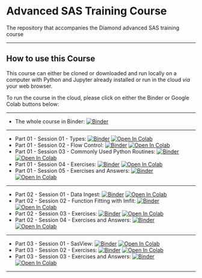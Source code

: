 # Advanced SAS Training Course
The repository that accompanies the Diamond advanced SAS training course

***

## How to use this Course

This course can either be cloned or downloaded and run locally on a computer with Python and Jupyter already installed or run in the cloud *via* your web browser.

To run the course in the cloud, please click on either the Binder or Google Colab buttons below:

***

- The whole course in Binder: [![Binder](https://mybinder.org/badge_logo.svg)](https://mybinder.org/v2/gh/timsnow/advanced_sas_training_course/HEAD)

***

- Part 01 - Session 01 - Types: [![Binder](https://mybinder.org/badge_logo.svg)](https://mybinder.org/v2/gh/timsnow/advanced_sas_training_course/HEAD?filepath=01%20-%20The%20Basics%2F01%20-%20Types.ipynb) [![Open In Colab](https://colab.research.google.com/assets/colab-badge.svg)](https://colab.research.google.com/github/timsnow/advanced_sas_training_course/blob/main/01%20-%20The%20Basics/01%20-%20Types.ipynb)
- Part 01 - Session 02 - Flow Control: [![Binder](https://mybinder.org/badge_logo.svg)](https://mybinder.org/v2/gh/timsnow/advanced_sas_training_course/HEAD?filepath=01%20-%20The%20Basics%2F02%20-%20Flow%20Control.ipynb) [![Open In Colab](https://colab.research.google.com/assets/colab-badge.svg)](https://colab.research.google.com/github/timsnow/advanced_sas_training_course/blob/main/01%20-%20The%20Basics/02%20-%20Flow%20Control.ipynb)
- Part 01 - Session 03 - Commonly Used Python Routines: [![Binder](https://mybinder.org/badge_logo.svg)](https://mybinder.org/v2/gh/timsnow/advanced_sas_training_course/HEAD?filepath=01%20-%20The%20Basics%2F03%20-%20Commonly%20Used%20Python%20Routines.ipynb) [![Open In Colab](https://colab.research.google.com/assets/colab-badge.svg)](https://colab.research.google.com/github/timsnow/advanced_sas_training_course/blob/main/01%20-%20The%20Basics/03%20-%20Commonly%20Used%20Python%20Routines.ipynb)
- Part 01 - Session 04 - Exercises: [![Binder](https://mybinder.org/badge_logo.svg)](https://mybinder.org/v2/gh/timsnow/advanced_sas_training_course/HEAD?filepath=01%20-%20The%20Basics%2F04%20-%20Exercises.ipynb) [![Open In Colab](https://colab.research.google.com/assets/colab-badge.svg)](https://colab.research.google.com/github/timsnow/advanced_sas_training_course/blob/main/01%20-%20The%20Basics/04%20-%20Exercises.ipynb)
- Part 01 - Session 05 - Exercises and Answers: [![Binder](https://mybinder.org/badge_logo.svg)](https://mybinder.org/v2/gh/timsnow/advanced_sas_training_course/HEAD?filepath=01%20-%20The%20Basics%2F05%20-%20Exercises%20and%20Answers.ipynb) [![Open In Colab](https://colab.research.google.com/assets/colab-badge.svg)](https://colab.research.google.com/github/timsnow/advanced_sas_training_course/blob/main/01%20-%20The%20Basics/05%20-%20Exercises%20and%20Answers.ipynb)

***

- Part 02 - Session 01 - Data Ingest: [![Binder](https://mybinder.org/badge_logo.svg)](https://mybinder.org/v2/gh/timsnow/advanced_sas_training_course/HEAD?filepath=02%20-%20Data%20Handling%2F01%20-%20Data%20Ingest.ipynb) [![Open In Colab](https://colab.research.google.com/assets/colab-badge.svg)](https://colab.research.google.com/github/timsnow/advanced_sas_training_course/blob/main/02%20-%20Data%20Handling/01%20-%20Data%20Ingest.ipynb)
- Part 02 - Session 02 - Function Fitting with lmfit: [![Binder](https://mybinder.org/badge_logo.svg)](https://mybinder.org/v2/gh/timsnow/advanced_sas_training_course/HEAD?filepath=02%20-%20Data%20Handling%2F02%20-%20Function%20Fitting%20with%20lmfit.ipynb) [![Open In Colab](https://colab.research.google.com/assets/colab-badge.svg)](https://colab.research.google.com/github/timsnow/advanced_sas_training_course/blob/main/02%20-%20Data%20Handling/02%20-%20Function%20Fitting%20with%20lmfit.ipynb)
- Part 02 - Session 03 - Exercises: [![Binder](https://mybinder.org/badge_logo.svg)](https://mybinder.org/v2/gh/timsnow/advanced_sas_training_course/HEAD?filepath=02%20-%20Data%20Handling%2F03%20-%20Exercises.ipynb) [![Open In Colab](https://colab.research.google.com/assets/colab-badge.svg)](https://colab.research.google.com/github/timsnow/advanced_sas_training_course/blob/main/02%20-%20Data%20Handling/03%20-%20Exercises.ipynb)
- Part 02 - Session 04 - Exercises and Answers: [![Binder](https://mybinder.org/badge_logo.svg)](https://mybinder.org/v2/gh/timsnow/advanced_sas_training_course/HEAD?filepath=02%20-%20Data%20Handling%2F04%20-%20Exercises%20and%20Answers.ipynb) [![Open In Colab](https://colab.research.google.com/assets/colab-badge.svg)](https://colab.research.google.com/github/timsnow/advanced_sas_training_course/blob/main/02%20-%20Data%20Handling/04%20-%20Exercises%20and%20Answers.ipynb)

***

- Part 03 - Session 01 - SasView: [![Binder](https://mybinder.org/badge_logo.svg)](https://mybinder.org/v2/gh/timsnow/advanced_sas_training_course/HEAD?filepath=03%20-%20SAS%20Software%2F01%20-%20SasView.ipynb) [![Open In Colab](https://colab.research.google.com/assets/colab-badge.svg)](https://colab.research.google.com/github/timsnow/advanced_sas_training_course/blob/main/03%20-%20SAS%20Software/01%20-%20SasView.ipynb)
- Part 03 - Session 02 - Exercises: [![Binder](https://mybinder.org/badge_logo.svg)](https://mybinder.org/v2/gh/timsnow/advanced_sas_training_course/HEAD?filepath=03%20-%20SAS%20Software%2F02%20-%20Exercises.ipynb) [![Open In Colab](https://colab.research.google.com/assets/colab-badge.svg)](https://colab.research.google.com/github/timsnow/advanced_sas_training_course/blob/main/03%20-%20SAS%20Software/02%20-%20Exercises.ipynb)
- Part 03 - Session 03 - Exercises and Answers: [![Binder](https://mybinder.org/badge_logo.svg)](https://mybinder.org/v2/gh/timsnow/advanced_sas_training_course/HEAD?filepath=03%20-%20SAS%20Software%2F03%20-%20Exercises%20and%20Answers.ipynb) [![Open In Colab](https://colab.research.google.com/assets/colab-badge.svg)](https://colab.research.google.com/github/timsnow/advanced_sas_training_course/blob/main/03%20-%20SAS%20Software/03%20-%20Exercises%20and%20Answers.ipynb)

***
